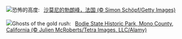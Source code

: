 ![](https://www.bing.com/th?id=OHR.MontBlancMassif_ZH-CN9172264924_UHD.jpg&w=1000)恐怖的高度:&nbsp;&ensp;[沙莫尼的勃朗峰，法国 (© Simon Schöpf/Getty Images)](https://www.bing.com/th?id=OHR.MontBlancMassif_ZH-CN9172264924_UHD.jpg)
<br><br/>
![](https://www.bing.com/th?id=OHR.BodieCalifornia_EN-US3185568116_UHD.jpg&w=1000)Ghosts of the gold rush:&nbsp;&ensp;[Bodie State Historic Park, Mono County, California (© Julien McRoberts/Tetra Images, LLC/Alamy)](https://www.bing.com/th?id=OHR.BodieCalifornia_EN-US3185568116_UHD.jpg)
<br><br/>
